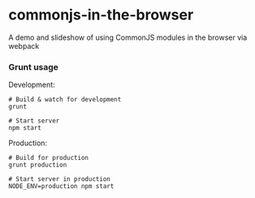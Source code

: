 # commonjs-in-the-browser
A demo and slideshow of using CommonJS modules in the browser via webpack

### Grunt usage

Development:

```shell
# Build & watch for development
grunt

# Start server
npm start
```

Production:

```shell
# Build for production
grunt production

# Start server in production
NODE_ENV=production npm start
```
